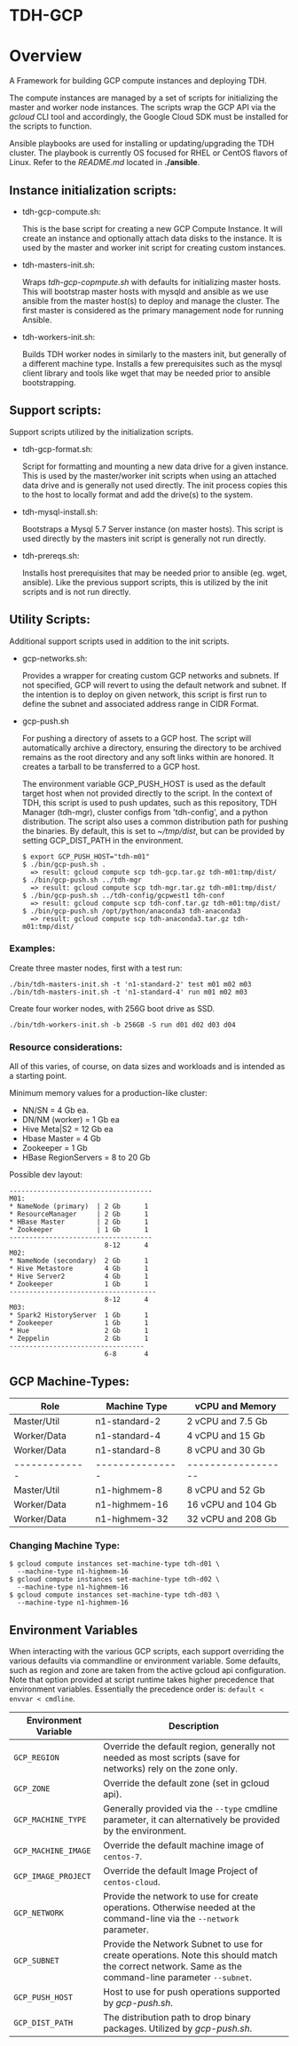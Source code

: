 TDH-GCP 
=========

# Overview

A Framework for building GCP compute instances and deploying TDH.

The compute instances are managed by a set of scripts for initializing the 
master and worker node instances. The scripts wrap the GCP API via the 
*gcloud* CLI tool and accordingly, the Google Cloud SDK must be installed 
for the scripts to function. 

Ansible playbooks are used for installing or updating/upgrading the TDH 
cluster. The playbook is currently OS focused for RHEL or CentOS flavors 
of Linux. Refer to the *README.md* located in **./ansible**.


## Instance initialization scripts:

* tdh-gcp-compute.sh:
  
  This is the base script for creating a new GCP Compute Instance. It will 
create an instance and optionally attach data disks to the instance. It is 
used by the master and worker init script for creating custom instances.

* tdh-masters-init.sh:
  
  Wraps *tdh-gcp-copmpute.sh* with defaults for initializing master hosts.
This will bootstrap master hosts with mysqld and ansible as we use ansible
from the master host(s) to deploy and manage the cluster. The first master 
is considered as the primary management node for running Ansible.

* tdh-workers-init.sh:  
  
  Builds TDH worker nodes in similarly to the masters init, but generally 
 of a different machine type. Installs a few prerequisites such as the
 mysql client library and tools like wget that may be needed prior to 
 ansible bootstrapping.


## Support scripts:

Support scripts utilized by the initialization scripts.

* tdh-gcp-format.sh: 
  
  Script for formatting and mounting a new data drive for a given instance. This
  is used by the master/worker init scripts when using an attached data drive and
  is generally not used directly. The init process copies this to the host to 
  locally format and add the drive(s) to the system.

* tdh-mysql-install.sh: 
  
  Bootstraps a Mysql 5.7 Server instance (on master hosts). This script is used 
  directly by the masters init script is generally not run directly.

* tdh-prereqs.sh:
  
  Installs host prerequisites that may be needed prior to ansible (eg. wget, ansible).
  Like the previous support scripts, this is utilized by the init scripts and is not 
  run directly.

## Utility Scripts:

Additional support scripts used in addition to the init scripts.

* gcp-networks.sh:

  Provides a wrapper for creating custom GCP networks and subnets. If not specified, 
  GCP will revert to using the default network and subnet. If the intention is to 
  deploy on given network, this script is first run to define the subnet and 
  associated address range in CIDR Format.

* gcp-push.sh

  For pushing a directory of assets to a GCP host. The script will automatically 
  archive a directory, ensuring the directory to be archived remains as the root
  directory and any soft links within are honored. It creates a tarball to be 
  transferred to a GCP host. 
  
  The environment variable GCP_PUSH_HOST is used as the default target host when 
  not provided directly to the script. In the context of TDH, this script is used 
  to push updates, such as this repository, TDH Manager (tdh-mgr), cluster 
  configs from 'tdh-config', and a python distribution. The script also uses a 
  common distribution path for pushing the binaries. By default, this is set to 
  *~/tmp/dist*, but can be provided by setting GCP_DIST_PATH in the environment.
  ```
  $ export GCP_PUSH_HOST="tdh-m01"
  $ ./bin/gcp-push.sh .
    => result: gcloud compute scp tdh-gcp.tar.gz tdh-m01:tmp/dist/
  $ ./bin/gcp-push.sh ../tdh-mgr
    => result: gcloud compute scp tdh-mgr.tar.gz tdh-m01:tmp/dist/
  $ ./bin/gcp-push.sh ../tdh-config/gcpwest1 tdh-conf
    => result: gcloud compute scp tdh-conf.tar.gz tdh-m01:tmp/dist/
  $ ./bin/gcp-push.sh /opt/python/anaconda3 tdh-anaconda3
    => result: gcloud compute scp tdh-anaconda3.tar.gz tdh-m01:tmp/dist/
  ```

### Examples:

Create three master nodes, first with a test run:
```
./bin/tdh-masters-init.sh -t 'n1-standard-2' test m01 m02 m03
./bin/tdh-masters-init.sh -t 'n1-standard-4' run m01 m02 m03
```

Create four worker nodes, with 256G boot drive as SSD.
```
./bin/tdh-workers-init.sh -b 256GB -S run d01 d02 d03 d04
```

### Resource considerations:

All of this varies, of course, on data sizes and workloads and is
intended as a starting point.

Minimum memory values for a production-like cluster:
*  NN/SN = 4 Gb ea.
*  DN/NM (worker) = 1 Gb ea 
*  Hive Meta|S2  = 12 Gb ea
*  Hbase Master = 4 Gb
*  Zookeeper  = 1 Gb
*  HBase RegionServers = 8 to 20 Gb

Possible dev layout:
```
------------------------------------
M01:
* NameNode (primary)  | 2 Gb      1
* ResourceManager     | 2 Gb      1
* HBase Master        | 2 Gb      1
* Zookeeper           | 1 Gb      1
------------------------------------
                        8-12      4
M02:
* NameNode (secondary)  2 Gb      1
* Hive Metastore        4 Gb      1
* Hive Server2          4 Gb      1
* Zookeeper             1 Gb      1
-------------------------------------
                        8-12      4
M03:
* Spark2 HistoryServer  1 Gb      1
* Zookeeper             1 Gb      1
* Hue                   2 Gb      1
* Zeppelin              2 Gb      1
----------------------------------
                        6-8       4
```

## GCP Machine-Types:

|    Role       |  Machine Type   |  vCPU and Memory   |
| ------------- | --------------- | ------------------ |
| Master/Util   |  n1-standard-2  |  2 vCPU and 7.5 Gb |  VERY SMALL
| Worker/Data   |  n1-standard-4  |  4 vCPU and 15 Gb  |
| Worker/Data   |  n1-standard-8  |  8 vCPU and 30 Gb  |
| ------------- | --------------- | ------------------ |
| Master/Util   |  n1-highmem-8   | 8 vCPU and 52 Gb   |
| Worker/Data   |  n1-highmem-16  | 16 vCPU and 104 Gb |
| Worker/Data   |  n1-highmem-32  | 32 vCPU and 208 Gb |

 
### Changing Machine Type:
```
$ gcloud compute instances set-machine-type tdh-d01 \
  --machine-type n1-highmem-16
$ gcloud compute instances set-machine-type tdh-d02 \
  --machine-type n1-highmem-16
$ gcloud compute instances set-machine-type tdh-d03 \
  --machine-type n1-highmem-16
```

## Environment Variables

When interacting with the various GCP scripts, each support overriding the 
various defaults via commandline or environment variable.  Some defaults, such as
region and zone are taken from the active gcloud api configuration. Note that option
provided at script runtime takes higher precedence that environment variables.
Essentially the precedence order is:   `default < envvar < cmdline`.

| Environment Variable |  Description  |
| -------------------- | ------------- |
| `GCP_REGION`         | Override the default region, generally not needed as most scripts (save for networks) rely on the zone only. 
| `GCP_ZONE`           | Override the default zone (set in gcloud api). 
| `GCP_MACHINE_TYPE`   | Generally provided via the `--type` cmdline parameter, it can alternatively be provided by the environment. 
| `GCP_MACHINE_IMAGE`  | Override the default machine image of `centos-7`.
| `GCP_IMAGE_PROJECT`  | Override the default Image Project of `centos-cloud`. 
| `GCP_NETWORK`        | Provide the network to use for create operations. Otherwise needed at the command-line via the `--network` parameter.
| `GCP_SUBNET`         | Provide the Network Subnet to use for create operations. Note this should match the correct network. Same as the command-line parameter `--subnet`.
| `GCP_PUSH_HOST`      | Host to use for push operations supported by *gcp-push.sh*.
| `GCP_DIST_PATH`      | The distribution path to drop binary packages. Utilized by *gcp-push.sh*.


